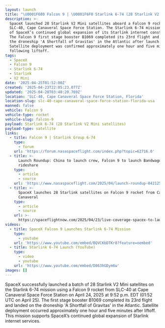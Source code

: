 ```yaml
---
layout: launch
title: "\U0001F680 Falcon 9 | \U0001F6F0 Starlink 6-74 (28 Starlink V2 Mini satellites)"
description: >-
  SpaceX launched 28 Starlink V2 Mini satellites aboard a Falcon 9 rocket from
  SLC-40, Cape Canaveral Space Force Station. The Starlink 6-74 mission is part
  of SpaceX’s continued global expansion of its Starlink internet constellation.
  The Falcon 9 first stage booster B1069 completed its 23rd flight and landed on
  the droneship 'A Shortfall of Gravitas' in the Atlantic after launch.
  Satellite deployment was confirmed approximately one hour and five minutes
  following liftoff.
tags:
  - SpaceX
  - Falcon 9
  - Starlink 6-74
  - Starlink
  - V2 Mini
date: '2025-04-25T01:52:00Z'
created: '2025-04-23T22:05:23.077Z'
updated: '2025-04-28T03:48:20.769Z'
location: 'SLC-40, Cape Canaveral Space Force Station, Florida'
location-slug: slc-40-cape-canaveral-space-force-station-florida-usa
manned: false
vehicle: Falcon 9
vehicle-type: rocket
vehicle-slug: falcon-9
payload: Starlink 6-74 (28 Starlink V2 Mini satellites)
payload-type: satellite
links:
  - title: Falcon 9 | Starlink Group 6-74
    type:
      - forum
    url: 'https://forum.nasaspaceflight.com/index.php?topic=62716.0'
  - title: >-
      Launch Roundup: China to launch crew, Falcon 9 to launch Bandwagon
      rideshare
    type:
      - article
      - source
    url: 'https://www.nasaspaceflight.com/2025/04/launch-roundup-042125/'
  - title: >-
      SpaceX launches 28 Starlink satellites on Falcon 9 rocket from Cape
      Canaveral
    type:
      - article
      - source
    url: >-
      https://spaceflightnow.com/2025/04/23/live-coverage-spacex-to-launch-28-starlink-satellites-on-falcon-9-rocket-from-cape-canaveral-2/
videos:
  - title: SpaceX Falcon 9 Launches Starlink 6-74 Mission
    type:
      - youtube
    url: 'https://www.youtube.com/embed/BQVCKbDTKr8?feature=oembed'
  - title: Starlink 6-74 Launch (YouTube)
    type:
      - video
      - youtube
    url: 'https://www.youtube.com/embed/D863hGDym6w'
images: []
---
```

SpaceX successfully launched a batch of 28 Starlink V2 Mini satellites on the Starlink 6-74 mission using a Falcon 9 rocket from SLC-40 at Cape Canaveral Space Force Station on April 24, 2025 at 9:52 p.m. EDT (01:52 UTC on April 25). The first stage booster B1069 completed its 23rd flight and landed on the droneship 'A Shortfall of Gravitas' in the Atlantic. Satellite deployment occurred approximately one hour and five minutes after liftoff. This mission supports SpaceX’s continued global expansion of Starlink internet services.
